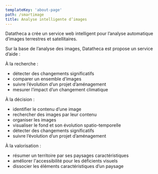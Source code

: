 ```yaml
---
templateKey: 'about-page'
path: /smartimage
title: Analyse intelligente d’images
---
```


Datatheca a crée un service web intelligent pour l’analyse automatique d’images terrestres et satellitaires.

Sur la base de l’analyse des images, Datatheca est propose un service d’aide :

À la recherche :

- détecter des changements significatifs
- comparer un ensemble d’images 
- suivre l’évolution d’un projet d’aménagement
- mesurer l’impact d’un changement climatique

À la décision :

- identifier le contenu d’une image
- rechercher des images par leur contenu
- organiser les images
- visualiser le fond et son évolution spatio-temporelle
- détecter des changements significatifs
- suivre l’évolution d’un projet d’aménagement

À la valorisation :

- résumer un territoire par ses paysages caractéristiques
- améliorer l'accessibilité pour les déficients visuels
- dissocier les éléments caractéristiques d’un paysage
